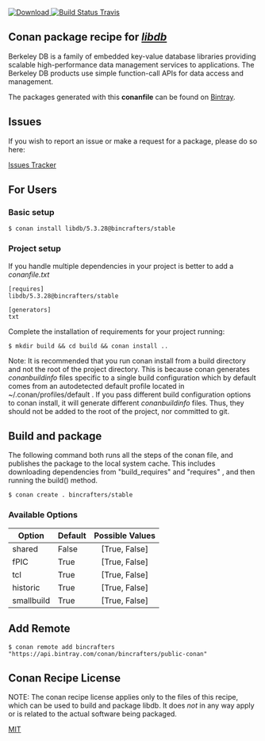 [![Download](https://api.bintray.com/packages/bincrafters/public-conan/libdb%3Abincrafters/images/download.svg) ](https://bintray.com/bincrafters/public-conan/libdb%3Abincrafters/_latestVersion)
[![Build Status Travis](https://travis-ci.com/bincrafters/conan-libdb.svg?branch=stable%2F5.3.28)](https://travis-ci.com/bincrafters/conan-libdb)

## Conan package recipe for [*libdb*](https://www.oracle.com/database/berkeley-db/)

Berkeley DB is a family of embedded key-value database libraries providing scalable high-performance data management services to applications. The Berkeley DB products use simple function-call APIs for data access and management.

The packages generated with this **conanfile** can be found on [Bintray](https://bintray.com/bincrafters/public-conan/libdb%3Abincrafters).


## Issues

If you wish to report an issue or make a request for a package, please do so here:

[Issues Tracker](https://github.com/bincrafters/community/issues)


## For Users

### Basic setup

    $ conan install libdb/5.3.28@bincrafters/stable

### Project setup

If you handle multiple dependencies in your project is better to add a *conanfile.txt*

    [requires]
    libdb/5.3.28@bincrafters/stable

    [generators]
    txt

Complete the installation of requirements for your project running:

    $ mkdir build && cd build && conan install ..

Note: It is recommended that you run conan install from a build directory and not the root of the project directory.  This is because conan generates *conanbuildinfo* files specific to a single build configuration which by default comes from an autodetected default profile located in ~/.conan/profiles/default .  If you pass different build configuration options to conan install, it will generate different *conanbuildinfo* files.  Thus, they should not be added to the root of the project, nor committed to git.


## Build and package

The following command both runs all the steps of the conan file, and publishes the package to the local system cache.  This includes downloading dependencies from "build_requires" and "requires" , and then running the build() method.

    $ conan create . bincrafters/stable


### Available Options
| Option        | Default | Possible Values  |
| ------------- |:----------------- |:------------:|
| shared      | False |  [True, False] |
| fPIC      | True |  [True, False] |
| tcl      | True |  [True, False] |
| historic      | True |  [True, False] |
| smallbuild      | True |  [True, False] |


## Add Remote

    $ conan remote add bincrafters "https://api.bintray.com/conan/bincrafters/public-conan"


## Conan Recipe License

NOTE: The conan recipe license applies only to the files of this recipe, which can be used to build and package libdb.
It does *not* in any way apply or is related to the actual software being packaged.

[MIT](https://github.com/bincrafters/bincrafters-libdb/blob/stable/5.3.28/LICENSE.md)
